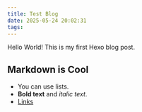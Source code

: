 ```yaml
---
title: Test Blog
date: 2025-05-24 20:02:31
tags:
---
```


Hello World! This is my first Hexo blog post.

## Markdown is Cool

* You can use lists.
* **Bold text** and *italic text*.
* [Links](https://hexo.io)